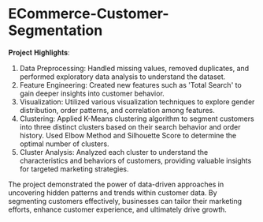 # ECommerce-Customer-Segmentation
𝐏𝐫𝐨𝐣𝐞𝐜𝐭 𝐇𝐢𝐠𝐡𝐥𝐢𝐠𝐡𝐭𝐬:
1. Data Preprocessing: Handled missing values, removed duplicates, and performed exploratory data analysis to understand the dataset.
2. Feature Engineering: Created new features such as 'Total Search' to gain deeper insights into customer behavior.
3. Visualization: Utilized various visualization techniques to explore gender distribution, order patterns, and correlation among features.
4. Clustering: Applied K-Means clustering algorithm to segment customers into three distinct clusters based on their search behavior and order history. Used Elbow Method and Silhouette Score to determine the optimal number of clusters.
5. Cluster Analysis: Analyzed each cluster to understand the characteristics and behaviors of customers, providing valuable insights for targeted marketing strategies.

The project demonstrated the power of data-driven approaches in uncovering hidden patterns and trends within customer data. By segmenting customers effectively, businesses can tailor their marketing efforts, enhance customer experience, and ultimately drive growth.
